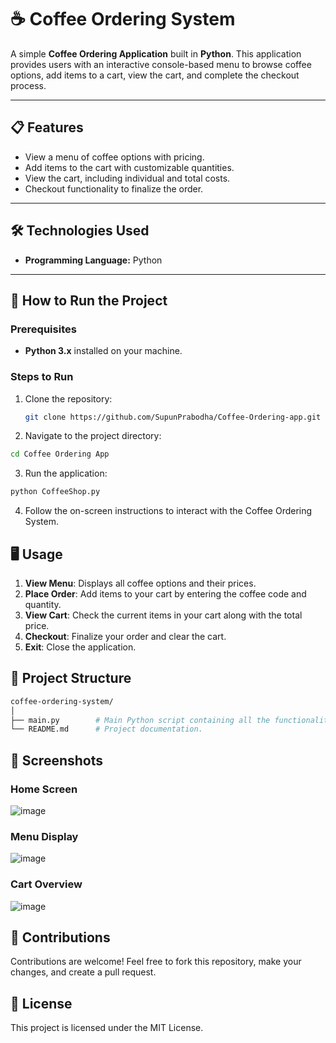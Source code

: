 # ☕ Coffee Ordering System

A simple **Coffee Ordering Application** built in **Python**. This application provides users with an interactive console-based menu to browse coffee options, add items to a cart, view the cart, and complete the checkout process.

---

## 📋 Features
- View a menu of coffee options with pricing.
- Add items to the cart with customizable quantities.
- View the cart, including individual and total costs.
- Checkout functionality to finalize the order.

---

## 🛠️ Technologies Used
- **Programming Language:** Python

---

## 🚀 How to Run the Project

### Prerequisites
- **Python 3.x** installed on your machine.

### Steps to Run
1. Clone the repository:
   ```bash
   git clone https://github.com/SupunPrabodha/Coffee-Ordering-app.git

2. Navigate to the project directory:
  ```bash
  cd Coffee Ordering App
  ```
3. Run the application:
  ```bash
  python CoffeeShop.py
```
4. Follow the on-screen instructions to interact with the Coffee Ordering System.

## 🖥️ Usage
1. **View Menu**: Displays all coffee options and their prices.
2. **Place Order**: Add items to your cart by entering the coffee code and quantity.
3. **View Cart**: Check the current items in your cart along with the total price.
4. **Checkout**: Finalize your order and clear the cart.
5. **Exit**: Close the application.

## 📂 Project Structure
```bash
coffee-ordering-system/
│
├── main.py        # Main Python script containing all the functionality.
└── README.md      # Project documentation.
```

## 📸 Screenshots

### Home Screen

![image](https://github.com/user-attachments/assets/bcdc49c6-f008-4bfe-a863-d34640b67b4b)

### Menu Display

![image](https://github.com/user-attachments/assets/3664accd-cd9f-4ebf-b254-e825f9ec541f)

### Cart Overview

![image](https://github.com/user-attachments/assets/c6c2250d-94cc-4da0-8c6b-9f5ec8ea6921)

## 🤝 Contributions
Contributions are welcome! Feel free to fork this repository, make your changes, and create a pull request.

## 📜 License
This project is licensed under the MIT License.
